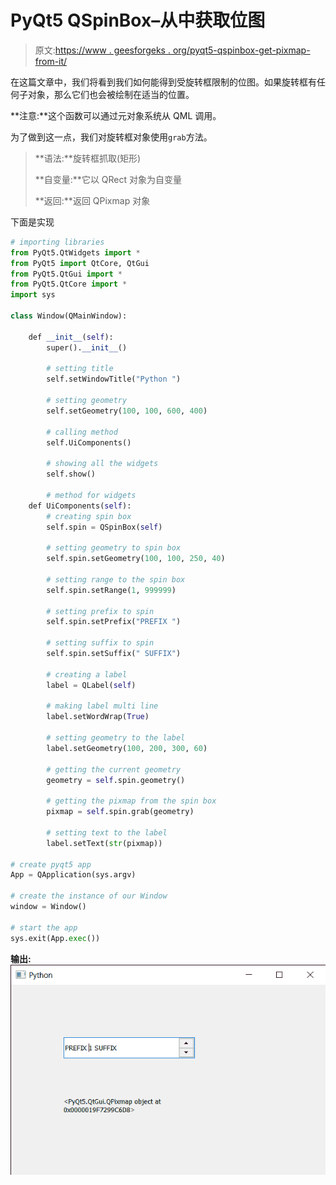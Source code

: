 # PyQt5 QSpinBox–从中获取位图

> 原文:[https://www . geesforgeks . org/pyqt5-qspinbox-get-pixmap-from-it/](https://www.geeksforgeeks.org/pyqt5-qspinbox-getting-pixmap-from-it/)

在这篇文章中，我们将看到我们如何能得到受旋转框限制的位图。如果旋转框有任何子对象，那么它们也会被绘制在适当的位置。

**注意:**这个函数可以通过元对象系统从 QML 调用。

为了做到这一点，我们对旋转框对象使用`grab`方法。

> **语法:**旋转框抓取(矩形)
> 
> **自变量:**它以 QRect 对象为自变量
> 
> **返回:**返回 QPixmap 对象

下面是实现

```py
# importing libraries
from PyQt5.QtWidgets import * 
from PyQt5 import QtCore, QtGui
from PyQt5.QtGui import * 
from PyQt5.QtCore import * 
import sys

class Window(QMainWindow):

    def __init__(self):
        super().__init__()

        # setting title
        self.setWindowTitle("Python ")

        # setting geometry
        self.setGeometry(100, 100, 600, 400)

        # calling method
        self.UiComponents()

        # showing all the widgets
        self.show()

        # method for widgets
    def UiComponents(self):
        # creating spin box
        self.spin = QSpinBox(self)

        # setting geometry to spin box
        self.spin.setGeometry(100, 100, 250, 40)

        # setting range to the spin box
        self.spin.setRange(1, 999999)

        # setting prefix to spin
        self.spin.setPrefix("PREFIX ")

        # setting suffix to spin
        self.spin.setSuffix(" SUFFIX")

        # creating a label
        label = QLabel(self)

        # making label multi line
        label.setWordWrap(True)

        # setting geometry to the label
        label.setGeometry(100, 200, 300, 60)

        # getting the current geometry
        geometry = self.spin.geometry()

        # getting the pixmap from the spin box
        pixmap = self.spin.grab(geometry)

        # setting text to the label
        label.setText(str(pixmap))

# create pyqt5 app
App = QApplication(sys.argv)

# create the instance of our Window
window = Window()

# start the app
sys.exit(App.exec())
```

**输出:**
![](img/a396e095d6a4b67d41e8c0c4ca2bf6e8.png)